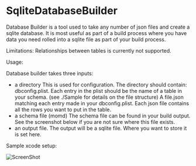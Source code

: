 SqliteDatabaseBuilder
=====================

Database Builder is a tool used to take any number of json files and create a sqlite database. It is most useful as part of a build process where you have data you need rolled into a sqlite file as part of your build process.

Limitations:
Relationships between tables is currently not supported. 

Usage:

Database builder takes three inputs:
* a directory
  This is used for configuration. The directory should contain:
    dbconfig.plist. Each entry in the plist should be the name of a table in your schema. (see ./Sample for details on the file structure)
    A file.json matching each entry made in your dbconfig.plist. Each json file contains all the rows you want to put in the table.
* a schema file (momd)
  The schema file can be found in your build output. See the screenshot below if you are not sure where this file exists.
* an output file.
  The output will be a sqlite file. Where you want to store it is set here.


Sample xcode setup:

![ScreenShot](https://raw.github.com/loofy2/SqliteDatabaseBuilder/master/setup.png)
